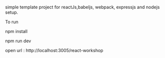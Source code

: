 simple template project for reactJs,babeljs, webpack, expressjs and nodejs setup.

To run 

npm install

npm run dev

open url : http://localhost:3005/react-workshop